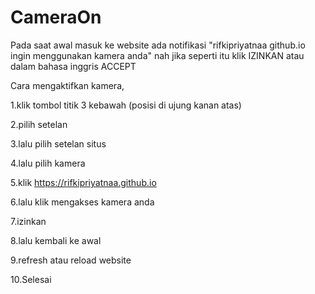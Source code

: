 # CameraOn
Pada saat awal masuk ke website ada notifikasi "rifkipriyatnaa
github.io ingin menggunakan kamera anda" nah jika seperti itu klik IZINKAN atau dalam bahasa inggris ACCEPT

Cara mengaktifkan kamera,


1.klik tombol titik 3 kebawah (posisi di ujung kanan atas)


2.pilih setelan 


3.lalu pilih setelan situs


4.lalu pilih kamera


5.klik https://rifkipriyatnaa.github.io


6.lalu klik mengakses kamera anda 


7.izinkan


8.lalu kembali ke awal


9.refresh atau reload website


10.Selesai
